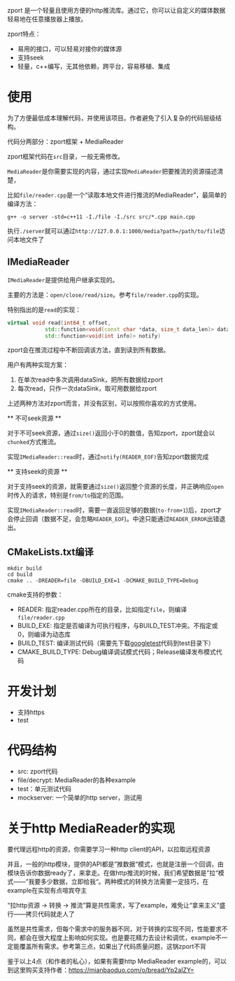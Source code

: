 zport 是一个轻量且使用方便的http推流库。通过它，你可以让自定义的媒体数据轻易地在任意播放器上播放。

zport特点：
- 易用的接口，可以轻易对接你的媒体源
- 支持seek
- 轻量，c++编写，无其他依赖，跨平台，容易移植、集成

# 使用

为了方便最低成本理解代码，并使用该项目。作者避免了引入复杂的代码层级结构。

代码分两部分：zport框架 + MediaReader

zport框架代码在`src`目录，一般无需修改。

`MediaReader`是你需要实现的内容，通过实现`MediaReader`把要推流的资源描述清楚，

比如`file/reader.cpp`是一个“读取本地文件进行推流的MediaReader”，最简单的编译方法：

```
g++ -o server -std=c++11 -I./file -I./src src/*.cpp main.cpp
```

执行`./server`就可以通过`http://127.0.0.1:1000/media?path=/path/to/file`访问本地文件了

## IMediaReader

`IMediaReader`是提供给用户继承实现的。

主要的方法是：`open/close/read/size`。参考`file/reader.cpp`的实现。

特别指出的是`read`的实现：

```c++
virtual void read(int64_t offset, 
            std::function<void(const char *data, size_t data_len)> dataSink,
            std::function<void(int info)> notify)
```

zport会在推流过程中不断回调该方法，直到读到所有数据。

用户有两种实现方案：

1. 在单次read中多次调用dataSink，把所有数据给zport
2. 每次read，只作一次dataSink，取可用数据给zport

上述两种方法对zport而言，并没有区别，可以按照你喜欢的方式使用。

** 不可seek资源 **

对于不可seek资源，通过`size()`返回小于0的数值，告知zport，zport就会以`chunked`方式推流。

实现`IMediaReader::read`时，通过`notify(READER_EOF)`告知zport数据完成

** 支持seek的资源 **

对于支持seek的资源，就需要通过`size()`返回整个资源的长度，并正确响应`open`时传入的请求，特别是`from/to`指定的范围。

实现`IMediaReader::read`时，需要一直返回足够的数据(`to-from+1`)后，zport才会停止回调（数据不足，会忽略`READER_EOF`)。中途只能通过`READER_ERROR`出错退出。

## CMakeLists.txt编译

```shell
mkdir build
cd build
cmake .. -DREADER=file -DBUILD_EXE=1 -DCMAKE_BUILD_TYPE=Debug
```

cmake支持的参数：

- READER: 指定reader.cpp所在的目录，比如指定`file`，则编译`file/reader.cpp`
- BUILD_EXE: 指定是否编译为可执行程序，与BUILD_TEST冲突。不指定或0，则编译为动态库
- BUILD_TEST: 编译测试代码（需要先下载[googletest](https://github.com/google/googletest)代码到test目录下）
- CMAKE_BUILD_TYPE: Debug编译调试模式代码；Release编译发布模式代码

# 开发计划

- 支持https
- test

# 代码结构

- src: zport代码
- file/decrypt: MediaReader的各种example
- test：单元测试代码
- mockserver: 一个简单的http server，测试用

# 关于http MediaReader的实现

要代理远程http的资源，你需要学习一种http client的API，以拉取远程资源

并且，一般的http模块，提供的API都是”推数据“模式，也就是注册一个回调，由模块告诉你数据ready了，来拿走。在做http推流的时候，我们希望数据是”拉“模式——”我要多少数据，立即给我“。两种模式的转换方法需要一定技巧，在example在实现有点喧宾夺主

“拉http资源 -> 转换 -> 推流”算是共性需求，写了example，难免让“拿来主义”盛行——拷贝代码就走人了

虽然是共性需求，但每个需求中的服务器不同，对于转换的实现不同，性能要求不同，都会在很大程度上影响如何实现。也是要花精力去设计和调优，example不一定能覆盖所有需求。参考第三点，如果出了代码质量问题，这锅zport不背

鉴于以上4点（和作者的私心），如果有需要http MediaReader example的，可以到这里购买支持作者：https://mianbaoduo.com/o/bread/Yp2alZY=
